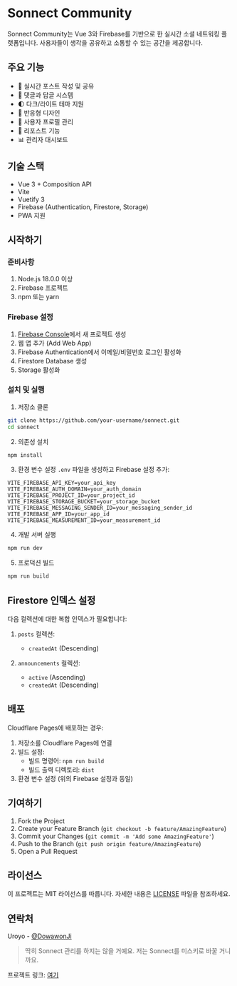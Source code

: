 # Sonnect Community

Sonnect Community는 Vue 3와 Firebase를 기반으로 한 실시간 소셜 네트워킹 플랫폼입니다. 사용자들이 생각을 공유하고 소통할 수 있는 공간을 제공합니다.

## 주요 기능

- 📝 실시간 포스트 작성 및 공유
- 💬 댓글과 답글 시스템
- 🌓 다크/라이트 테마 지원
- 📱 반응형 디자인
- 👤 사용자 프로필 관리
- 🔄 리포스트 기능
- 📊 관리자 대시보드

## 기술 스택

- Vue 3 + Composition API
- Vite
- Vuetify 3
- Firebase (Authentication, Firestore, Storage)
- PWA 지원

## 시작하기

### 준비사항

1. Node.js 18.0.0 이상
2. Firebase 프로젝트
3. npm 또는 yarn

### Firebase 설정

1. [Firebase Console](https://console.firebase.google.com/)에서 새 프로젝트 생성
2. 웹 앱 추가 (Add Web App)
3. Firebase Authentication에서 이메일/비밀번호 로그인 활성화
4. Firestore Database 생성
5. Storage 활성화

### 설치 및 실행

1. 저장소 클론
```bash
git clone https://github.com/your-username/sonnect.git
cd sonnect
```

2. 의존성 설치
```bash
npm install
```

3. 환경 변수 설정
`.env` 파일을 생성하고 Firebase 설정 추가:
```env
VITE_FIREBASE_API_KEY=your_api_key
VITE_FIREBASE_AUTH_DOMAIN=your_auth_domain
VITE_FIREBASE_PROJECT_ID=your_project_id
VITE_FIREBASE_STORAGE_BUCKET=your_storage_bucket
VITE_FIREBASE_MESSAGING_SENDER_ID=your_messaging_sender_id
VITE_FIREBASE_APP_ID=your_app_id
VITE_FIREBASE_MEASUREMENT_ID=your_measurement_id
```

4. 개발 서버 실행
```bash
npm run dev
```

5. 프로덕션 빌드
```bash
npm run build
```

## Firestore 인덱스 설정

다음 컬렉션에 대한 복합 인덱스가 필요합니다:

1. `posts` 컬렉션:
   - `createdAt` (Descending)

2. `announcements` 컬렉션:
   - `active` (Ascending)
   - `createdAt` (Descending)

## 배포

Cloudflare Pages에 배포하는 경우:

1. 저장소를 Cloudflare Pages에 연결
2. 빌드 설정:
   - 빌드 명령어: `npm run build`
   - 빌드 출력 디렉토리: `dist`
3. 환경 변수 설정 (위의 Firebase 설정과 동일)

## 기여하기

1. Fork the Project
2. Create your Feature Branch (`git checkout -b feature/AmazingFeature`)
3. Commit your Changes (`git commit -m 'Add some AmazingFeature'`)
4. Push to the Branch (`git push origin feature/AmazingFeature`)
5. Open a Pull Request

## 라이선스

이 프로젝트는 MIT 라이선스를 따릅니다. 자세한 내용은 [LICENSE](LICENSE) 파일을 참조하세요.

## 연락처

Uroyo - [@DowawonJi](https://twitter.com/DowawonJi)
> 딱히 Sonnect 관리를 하지는 않을 거예요. 저는 Sonnect를 미스키로 바꿀 거니까요.

프로젝트 링크: [여기](https://github.com/Monokii/Sonnect)
